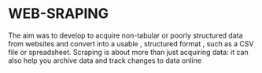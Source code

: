 # WEB-SRAPING
The aim was to develop to acquire non-tabular or poorly structured data from websites and convert into a usable , structured format , such as a CSV file or spreadsheet. Scraping is about more  than just acquiring data: it can also help you archive data and track changes to data online

